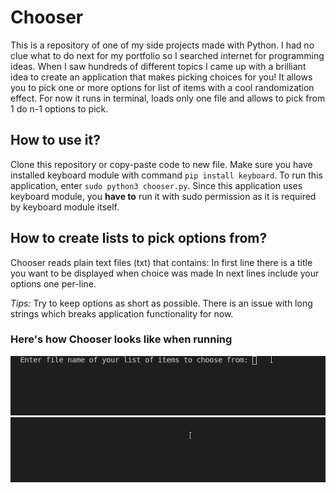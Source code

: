 # Chooser

This is a repository of one of my side projects made with Python.
I had no clue what to do next for my portfolio so I searched internet for programming ideas.
When I saw hundreds of different topics I came up with a brilliant idea to create an application
that makes picking choices for you!
It allows you to pick one or more options for list of items with a cool randomization effect.
For now it runs in terminal, loads only one file and allows to pick from 1 do n-1 options to pick.

## How to use it?
Clone this repository or copy-paste code to new file. Make sure you have installed keyboard module with command `pip install keyboard`. To run this application, enter `sudo python3 chooser.py`.
Since this application uses keyboard module, you **have to** run it with sudo permission as it is 
required by keyboard module itself.

## How to create lists to pick options from?
Chooser reads plain text files (txt) that contains:
In first line there is a title you want to be displayed when choice was made
In next lines include your options one per-line.

*Tips:* Try to keep options as short as possible. There is an issue with long strings which breaks application functionality for now.

### Here's how Chooser looks like when running
![](showcase1.gif)
![](showcase2.gif)